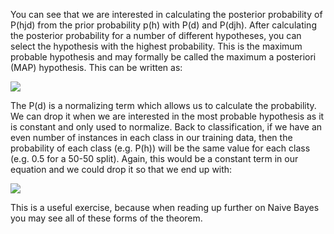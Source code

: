 You can see that we are interested in calculating the posterior probability of P(hjd) from
the prior probability p(h) with P(d) and P(djh). After calculating the posterior probability for
a number of different hypotheses, you can select the hypothesis with the highest probability.
This is the maximum probable hypothesis and may formally be called the maximum a posteriori
(MAP) hypothesis. This can be written as:

![](https://github.com/fenago/katacoda-scenarios/raw/master/master-machine-learning-algorithms/master-machine-learning-algorithms-09/steps/4/1.JPG)

The P(d) is a normalizing term which allows us to calculate the probability. We can drop
it when we are interested in the most probable hypothesis as it is constant and only used to
normalize. Back to classification, if we have an even number of instances in each class in our
training data, then the probability of each class (e.g. P(h)) will be the same value for each class
(e.g. 0.5 for a 50-50 split). Again, this would be a constant term in our equation and we could
drop it so that we end up with:

![](https://github.com/fenago/katacoda-scenarios/raw/master/master-machine-learning-algorithms/master-machine-learning-algorithms-09/steps/4/2.JPG)

This is a useful exercise, because when reading up further on Naive Bayes you may see all of
these forms of the theorem.